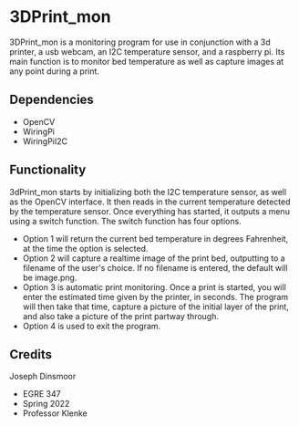 # 3DPrint_mon

3DPrint_mon is a monitoring program for use in conjunction with a 3d printer, a usb webcam, an I2C temperature sensor, and a raspberry pi. Its main function is to monitor bed temperature as well as capture images at any point during a print.  

## Dependencies
- OpenCV
- WiringPi
- WiringPiI2C

## Functionality
3dPrint_mon starts by initializing both the I2C temperature sensor, as well as the OpenCV interface. It then reads in the current temperature detected by the temperature sensor. Once everything has started, it outputs a menu using a switch function. The switch function has four options. 
- Option 1 will return the current bed temperature in degrees Fahrenheit, at the time the option is selected. 
- Option 2 will capture a realtime image of the print bed, outputting to a filename of the user's choice. If no filename is entered, the default will be image.png. 
- Option 3 is automatic print monitoring. Once a print is started, you will enter the estimated time given by the printer, in seconds. The program will then take that time, capture a picture of the initial layer of the print, and also take a picture of the print partway through. 
- Option 4 is used to exit the program.

## Credits
Joseph Dinsmoor
- EGRE 347
- Spring 2022
- Professor Klenke